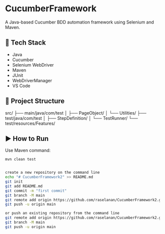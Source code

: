 # CucumberFramework

A Java-based Cucumber BDD automation framework using Selenium and Maven.

## 🔧 Tech Stack
- Java
- Cucumber
- Selenium WebDriver
- Maven
- JUnit
- WebDriverManager
- VS Code

## 📂 Project Structure
src/
├── main/java/com/test
│ ├── PageObject/
│ └── Utilities/
├── test/java/com/test
│ ├── StepDefinition/
│ └── TestRunner/
└── test/resources/Features/


## ▶️ How to Run

Use Maven command:

```bash
mvn clean test


create a new repository on the command line
echo "# CucumberFramework2" >> README.md
git init
git add README.md
git commit -m "first commit"
git branch -M main
git remote add origin https://github.com/raselanan/CucumberFramework2.git
git push -u origin main

or push an existing repository from the command line
git remote add origin https://github.com/raselanan/CucumberFramework2.git
git branch -M main
git push -u origin main